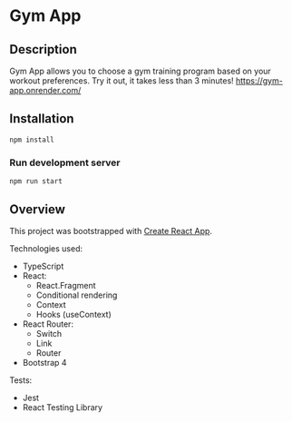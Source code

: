 
# Gym App

## Description 

Gym App allows you to choose a gym training program based on your workout preferences.
Try it out, it takes less than 3 minutes! https://gym-app.onrender.com/

## Installation 

`npm install`

### Run development server

`npm run start`

## Overview

This project was bootstrapped with [Create React App](https://github.com/facebook/create-react-app).

Technologies used:
* TypeScript
* React:
  * React.Fragment
  * Conditional rendering
  * Context
  * Hooks (useContext)
* React Router:
  * Switch
  * Link
  * Router
* Bootstrap 4

Tests: 
* Jest
* React Testing Library



